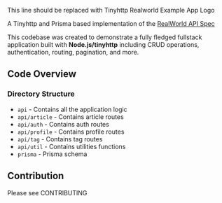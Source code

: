 This line should be replaced with Tinyhttp Realworld Example App Logo

A Tinyhttp and Prisma based implementation of the [RealWorld API Spec](https://github.com/gothinkster/realworld/tree/master/api)

This codebase was created to demonstrate a fully fledged fullstack application built with **Node.js/tinyhttp** including CRUD operations, authentication, routing, pagination, and more.

## Code Overview

### Directory Structure

* `api` - Contains all the application logic
* `api/article` - Contains article routes
* `api/auth` - Contains auth routes
* `api/profile` - Contains profile routes
* `api/tag` - Contains tag routes
* `api/util` - Contains utilities functions
* `prisma` - Prisma schema

## Contribution

Please see CONTRIBUTING
